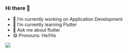 ### Hi there 👋

- 🔭 I’m currently working on Application Development
- 🌱 I’m currently learning Flutter
- 💬 Ask me about flutter
- 😄 Pronouns: He/His

<img src="https://github-readme-stats.vercel.app/api?username=darshit-rudani&&show_icon=true&title_color=ffffff&icon_color=bb2acf&text_color=daf7dc&bg_color=151515">
